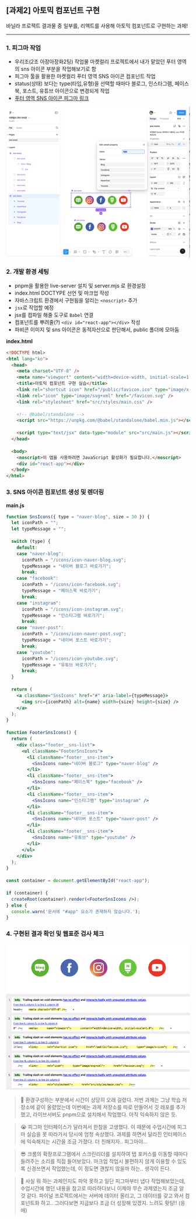 ## [과제2] 아토믹 컴포넌트 구현

바닐라 프로젝트 결과물 중 일부를, 리액트를 사용해 아토믹 컴포넌트로 구현하는 과제!

---

### 1. 피그마 작업

- 우리조(2조 아장아장화2팅) 작업물 마켓컬리 프로젝트에서 내가 맡았던 푸터 영역의 sns 아이콘 부분을 작업해보기로 함
- 피그마 툴을 활용한 마켓컬리 푸터 영역 SNS 아이콘 컴포넌트 작업
- status(상태) 보다는 type(타입,유형)을 선택할 때마다 블로그, 인스타그램, 페이스북, 포스트, 유튜브 아이콘으로 변경되게 작업
- [푸터 영역 SNS 아이콘 피그마 링크]

[푸터 영역 SNS 아이콘 피그마 링크]: https://www.figma.com/design/U54Js6oapGKdjqeapo4jck/%EB%A7%88%EC%BC%93%EC%BB%AC%EB%A6%AC-%ED%91%B8%ED%84%B0-%EC%95%84%EC%9D%B4%EC%BD%98?node-id=0-1&t=yNjbt2uSczUJZbmJ-1

![initial](https://github.com/hammadam/react-homework/blob/main/00-readme-Image/02-01-figma.png?raw=true)

### 2. 개발 환경 세팅

- pnpm을 활용한 live-server 설치 및 server.mjs 로 환경설정
- index.html DOCTYPE 선언 및 마크업 작성
- 자바스크립트 환경에서 구현됨을 알리는 `<noscript>` 추가
- `jsx`로 작업할 예정
- jsx를 컴파일 해줄 도구로 `Babel` 연결
- 컴포넌트를 뿌려줄(?) `<div id="react-app"></div>` 작성
- 파비콘 이미지 및 sns 아이콘은 동적자산으로 판단해서, public 폴더에 모아둠

**index.html**

```html
<!DOCTYPE html>
<html lang="ko">
  <head>
    <meta charset="UTF-8" />
    <meta name="viewport" content="width=device-width, initial-scale=1.0" />
    <title>아토믹 컴포넌트 구현 실습</title>
    <link rel="shortcut icon" href="/public/favicon.ico" type="image/x-icon" />
    <link rel="icon" type="image/svg+xml" href="/favicon.svg" />
    <link rel="stylesheet" href="src/styles/main.css" />

    <!-- @babel/standalone -->
    <script src="https://unpkg.com/@babel/standalone/babel.min.js"></script>

    <script type="text/jsx" data-type="module" src="src/main.js"></script>
  </head>

  <body>
    <noscript>이 앱을 사용하려면 JavaScript 활성화가 필요합니다.</noscript>
    <div id="react-app"></div>
  </body>
</html>
```

### 3. SNS 아이콘 컴포넌트 생성 및 렌더링

**main.js**

```jsx
function SnsIcons({ type = "naver-blog", size = 30 }) {
  let iconPath = "";
  let typeMessage = "";

  switch (type) {
    default:
    case "naver-blog":
      iconPath = "/icons/icon-naver-blog.svg";
      typeMessage = "네이버 블로그 바로가기";
      break;
    case "facebook":
      iconPath = "/icons/icon-facebook.svg";
      typeMessage = "페이스북 바로가기";
      break;
    case "instagram":
      iconPath = "/icons/icon-instagram.svg";
      typeMessage = "인스타그램 바로가기";
      break;
    case "naver-post":
      iconPath = "/icons/icon-naver-post.svg";
      typeMessage = "네이버 포스트 바로가기";
      break;
    case "youtube":
      iconPath = "/icons/icon-youtube.svg";
      typeMessage = "유튜브 바로가기";
      break;
  }

  return (
    <a className="SnsIcons" href="#" aria-label={typeMessage}>
      <img src={iconPath} alt={name} width={size} height={size} />
    </a>
  );
}

function FooterSnsIcons() {
  return (
    <div class="footer__sns-list">
      <ul className="FooterSnsIcons">
        <li className="footer__sns-item">
          <SnsIcons name="네이버 블로그" type="naver-blog" />
        </li>
        <li className="footer__sns-item">
          <SnsIcons name="페이스북" type="facebook" />
        </li>
        <li className="footer__sns-item">
          <SnsIcons name="인스타그램" type="instagram" />
        </li>
        <li className="footer__sns-item">
          <SnsIcons name="네이버 포스트" type="naver-post" />
        </li>
        <li className="footer__sns-item">
          <SnsIcons name="유튜브" type="youtube" />
        </li>
      </ul>
    </div>
  );
}

const container = document.getElementById("react-app");

if (container) {
  createRoot(container).render(<FooterSnsIcons />);
} else {
  console.warn('문서에 "#app" 요소가 존재하지 않습니다.');
}
```

### 4. 구현된 결과 확인 및 웹표준 검사 체크

![initial](https://github.com/hammadam/react-homework/blob/main/00-readme-Image/02-last.png?raw=true)
![initial](https://github.com/hammadam/react-homework/blob/main/00-readme-Image/02-02-htmlcheck.png?raw=true)

> 🤔 환경구성하는 부분에서 시간이 상당히 오래 걸렸다. 저번 과제는 그냥 학습 저장소에 같이 올렸었는데 이번에는 과제 저장소를 따로 만들어서 깃 레포를 추가했고, 라이브서버도 pnpm으로 설치해서 작업했다. 아직 익숙하지 않은 듯.

> 😭 피그마 인터페이스가 달라져서 한참을 고생했다. 이 때문에 수업시간에 피그마 실습을 못 따라가서 당시에 엄청 속상했다. 과제를 하면서 달라진 인터페이스에 익숙해지는 시간을 조금 가졌다. 더 친해지자.. 피그마야...

> 😎 크롬의 확장프로그램에서 스크린리더를 설치하여 탭 포커스를 이동할 때마다 들려주는 소리를 직접 들어보았다. 마크업 작업시 불편하지 않게 이용할 수 있도록 신경쓰면서 작업했는데, 이 정도면 괜찮지 않을까 하는.. 생각이 든다.

> 🐣 사실 뭐 하는 과제인지도 파악 못하고 일단 피그마부터 냅다 작업해보았는데, 수업시간에 했던 내용을 참고로 따라하다보니 이제야 무슨 과제였는지 조금 알 것 같다. 파이널 프로젝트에서는 서버에 데이터 올리고, 그 데이터를 갖고 와서 컴포넌트화 하고.. 그러다보면 지금보다 조금 더 성장해 있겠지. 느려도 홧팅!! (응애)
